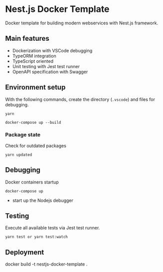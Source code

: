 # Nest.js Docker Template

Docker template for building modern webservices with Nest.js framework.

## Main features

<ul>
    <li>Dockerization with VSCode debugging</li>
    <li>TypeORM integration</li>
    <li>TypeScript oriented</li>
    <li>Unit testing with Jest test runner</li>
    <li>OpenAPI specification with Swagger</li>
</ul>


## Environment setup

With the following commands, create the directory (`.vscode`) and files for debugging.

```
yarn
```

```
docker-compose up --build
```

### Package state

Check for outdated packages

```
yarn updated
```


## Debugging

Docker containers startup

```
docker-compose up
```

- start up the Nodejs debugger


## Testing

Execute all available tests via Jest test runner.

```
yarn test or yarn test:watch
```


## Deployment


docker build -t nestjs-docker-template .


